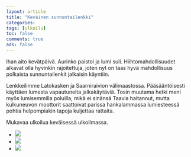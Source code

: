 ```yaml
--- 
layout: article 
title: "Keväinen sunnuntailenkki" 
categories: 
tags: [ulkoilu]
toc: false 
comments: true 
ads: false 
--- 
```


Ihan aito kevätpäivä. Aurinko paistoi ja lumi suli. Hiihtomahdollisuudet
alkavat olla hyvinkin rajoitettuja, joten nyt on taas hyvä mahdollisuus
polkaista sunnuntailenkit jalkaisin käyntiin.

Lenkkeilimme Latokasken ja Saarniraivion välimaastossa. Pääsääntöisesti
käyttäen lumesta vapautuneita jalkakäytäviä. Tosin muutama hetki meni
myös lumisemmilla poluilla, mikä ei sinänsä Taavia haitannut, mutta
kulkuneuvon moottorit saattoivat parissa hankalammassa lumiesteessä
pohtia helpompiakin tapoja kuljettaa rattaita.

Mukavaa ulkoilua keväisessä ulkoilmassa.

<div class="image-gallery">

-   [![](/Media/Default/ImageGalleries/kevainen-sunnuntailenkki/Thumbnails/peruskuntosl20070311_01b.jpg)](/Media/Default/ImageGalleries/kevainen-sunnuntailenkki/peruskuntosl20070311_01b.jpg)
-   [![](/Media/Default/ImageGalleries/kevainen-sunnuntailenkki/Thumbnails/peruskuntosl20070311_02b.jpg)](/Media/Default/ImageGalleries/kevainen-sunnuntailenkki/peruskuntosl20070311_02b.jpg)
-   [![](/Media/Default/ImageGalleries/kevainen-sunnuntailenkki/Thumbnails/peruskuntosl20070311_03b.jpg)](/Media/Default/ImageGalleries/kevainen-sunnuntailenkki/peruskuntosl20070311_03b.jpg)

</div>
